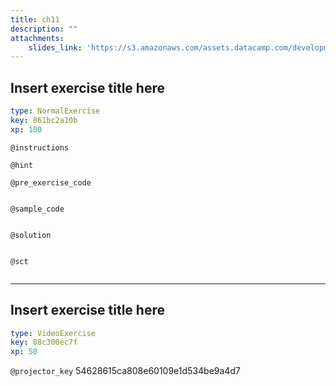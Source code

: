 ```yaml
---
title: ch11
description: ""
attachments:
    slides_link: 'https://s3.amazonaws.com/assets.datacamp.com/development/course_4277/slides/chapter11.pdf'
---
```


## Insert exercise title here

```yaml
type: NormalExercise
key: 861bc2a10b
xp: 100
```



`@instructions`


`@hint`


`@pre_exercise_code`
```{python}

```

`@sample_code`
```{python}

```

`@solution`
```{python}

```

`@sct`
```{python}

```

---

## Insert exercise title here

```yaml
type: VideoExercise
key: 08c300ec7f
xp: 50
```

`@projector_key`
54628615ca808e60109e1d534be9a4d7
